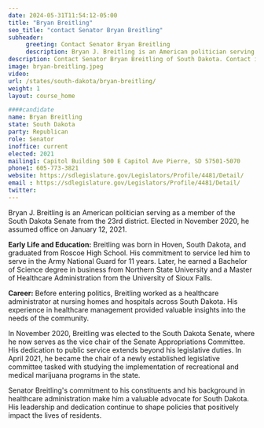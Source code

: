 ```yaml
---
date: 2024-05-31T11:54:12-05:00
title: "Bryan Breitling"
seo_title: "contact Senator Bryan Breitling"
subheader:
     greeting: Contact Senator Bryan Breitling
     description: Bryan J. Breitling is an American politician serving as a member of the South Dakota Senate from the 23rd district. Elected in November 2020, he assumed office on January 12, 2021.
description: Contact Senator Bryan Breitling of South Dakota. Contact information for Bryan Breitling includes email address, phone number, and mailing address.
image: bryan-breitling.jpeg
video:
url: /states/south-dakota/bryan-breitling/
weight: 1
layout: course_home

####candidate
name: Bryan Breitling
state: South Dakota
party: Republican
role: Senator
inoffice: current
elected: 2021
mailing1: Capitol Building 500 E Capitol Ave Pierre, SD 57501-5070
phone1: 605-773-3821
website: https://sdlegislature.gov/Legislators/Profile/4481/Detail/
email : https://sdlegislature.gov/Legislators/Profile/4481/Detail/
twitter: 
---
```

Bryan J. Breitling is an American politician serving as a member of the South Dakota Senate from the 23rd district. Elected in November 2020, he assumed office on January 12, 2021.

**Early Life and Education:**
Breitling was born in Hoven, South Dakota, and graduated from Roscoe High School. His commitment to service led him to serve in the Army National Guard for 11 years. Later, he earned a Bachelor of Science degree in business from Northern State University and a Master of Healthcare Administration from the University of Sioux Falls.

**Career:**
Before entering politics, Breitling worked as a healthcare administrator at nursing homes and hospitals across South Dakota. His experience in healthcare management provided valuable insights into the needs of the community.

In November 2020, Breitling was elected to the South Dakota Senate, where he now serves as the vice chair of the Senate Appropriations Committee. His dedication to public service extends beyond his legislative duties. In April 2021, he became the chair of a newly established legislative committee tasked with studying the implementation of recreational and medical marijuana programs in the state.

Senator Breitling's commitment to his constituents and his background in healthcare administration make him a valuable advocate for South Dakota. His leadership and dedication continue to shape policies that positively impact the lives of residents.

